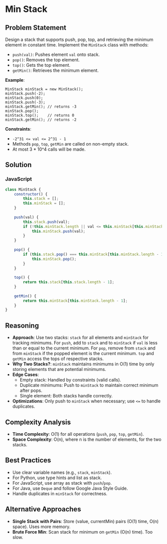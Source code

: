 # Min Stack

## Problem Statement
Design a stack that supports push, pop, top, and retrieving the minimum element in constant time. Implement the `MinStack` class with methods:
- `push(val)`: Pushes element `val` onto stack.
- `pop()`: Removes the top element.
- `top()`: Gets the top element.
- `getMin()`: Retrieves the minimum element.

**Example**:
```
MinStack minStack = new MinStack();
minStack.push(-2);
minStack.push(0);
minStack.push(-3);
minStack.getMin(); // returns -3
minStack.pop();
minStack.top();    // returns 0
minStack.getMin(); // returns -2
```

**Constraints**:
- `-2^31 <= val <= 2^31 - 1`
- Methods `pop`, `top`, `getMin` are called on non-empty stack.
- At most 3 * 10^4 calls will be made.

## Solution

### JavaScript
```javascript
class MinStack {
    constructor() {
        this.stack = [];
        this.minStack = [];
    }
    
    push(val) {
        this.stack.push(val);
        if (!this.minStack.length || val <= this.minStack[this.minStack.length - 1]) {
            this.minStack.push(val);
        }
    }
    
    pop() {
        if (this.stack.pop() === this.minStack[this.minStack.length - 1]) {
            this.minStack.pop();
        }
    }
    
    top() {
        return this.stack[this.stack.length - 1];
    }
    
    getMin() {
        return this.minStack[this.minStack.length - 1];
    }
}
```

## Reasoning
- **Approach**: Use two stacks: `stack` for all elements and `minStack` for tracking minimums. For `push`, add to `stack` and to `minStack` if `val` is less than or equal to the current minimum. For `pop`, remove from `stack` and from `minStack` if the popped element is the current minimum. `top` and `getMin` access the tops of respective stacks.
- **Why Two Stacks?**: `minStack` maintains minimums in O(1) time by only storing elements that are potential minimums.
- **Edge Cases**:
  - Empty stack: Handled by constraints (valid calls).
  - Duplicate minimums: Push to `minStack` to maintain correct minimum after pops.
  - Single element: Both stacks handle correctly.
- **Optimizations**: Only push to `minStack` when necessary; use `<=` to handle duplicates.

## Complexity Analysis
- **Time Complexity**: O(1) for all operations (`push`, `pop`, `top`, `getMin`).
- **Space Complexity**: O(n), where n is the number of elements, for the two stacks.

## Best Practices
- Use clear variable names (e.g., `stack`, `minStack`).
- For Python, use type hints and list as stack.
- For JavaScript, use array as stack with `push`/`pop`.
- For Java, use `Deque` and follow Google Java Style Guide.
- Handle duplicates in `minStack` for correctness.

## Alternative Approaches
- **Single Stack with Pairs**: Store (value, currentMin) pairs (O(1) time, O(n) space). Uses more memory.
- **Brute Force Min**: Scan stack for minimum on `getMin` (O(n) time). Too slow.